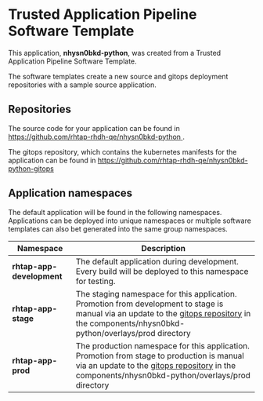 # Trusted Application Pipeline Software Template

This application, **nhysn0bkd-python**, was created from a Trusted Application Pipeline Software Template.

The software templates create a new source and gitops deployment repositories with a sample source application. 

## Repositories

The source code for your application can be found in [https://github.com/rhtap-rhdh-qe/nhysn0bkd-python ](https://github.com/rhtap-rhdh-qe/nhysn0bkd-python ).
 
The gitops repository, which contains the kubernetes manifests for the application can be found in 
[https://github.com/rhtap-rhdh-qe/nhysn0bkd-python-gitops ](https://github.com/rhtap-rhdh-qe/nhysn0bkd-python-gitops ) 

## Application namespaces 

The default application will be found in the following namespaces. Applications can be deployed into unique namespaces or multiple software templates can also bet generated into the same group namespaces.  

|  Namespace   |  Description   |  
| -------- | -------- |   
| **rhtap-app-development** | The default application during development. Every build will be deployed to this namespace for testing. | 
| **rhtap-app-stage** | The staging namespace for this application. Promotion from development to stage is manual via an update to the [gitops repository](https://github.com/rhtap-rhdh-qe/nhysn0bkd-python-gitops ) in the components/nhysn0bkd-python/overlays/prod directory |  
| **rhtap-app-prod** | The production namespace for this application. Promotion from stage to production is manual via an update to the [gitops repository](https://github.com/rhtap-rhdh-qe/nhysn0bkd-python-gitops ) in the components/nhysn0bkd-python/overlays/prod directory | 